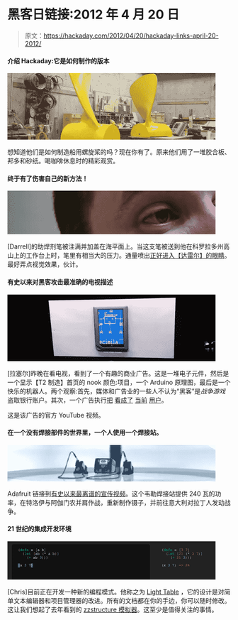 # 黑客日链接:2012 年 4 月 20 日

> 原文：<https://hackaday.com/2012/04/20/hackaday-links-april-20-2012/>

#### 介绍 Hackaday:它是如何制作的版本

![](img/f9ea5e691c3e9920678de6365912a940.png "prop")

想知道他们是如何制造船用螺旋桨的吗？现在你有了。原来他们用了一堆胶合板、邦多和砂纸。喝咖啡休息时的精彩观赏。

#### 终于有了伤害自己的新方法！

![](img/03265acdd10a1f2b0aec9d1b38569528.png "eye")

[Darrell]的助焊剂笔被注满并加盖在海平面上。当这支笔被送到他在科罗拉多州高山上的工作台上时，笔里有相当大的压力。通量喷出[正好进入【达雷尔】的眼睛](http://needsmorelasers.com/articles/15/i-invented-a-new-way-to-hurt-myself-while-soldering)。最好弄点视觉效果，伙计。

#### 有史以来对黑客攻击最准确的电视描述

![](img/9a40aa1c7d29c65bd33a0f7cf42de015.png "TV")

[拉塞尔]昨晚在看电视，看到了一个有趣的商业广告。这是一堆电子元件，然后是一个显示【T2 制造】首页的 nook 颜色:项目，一个 Arduino 原理图，最后是一个快乐的机器人。两个观察:首先，媒体和广告业的一些人不认为“黑客”是*战争游戏*盗取银行账户。其次，一个广告执行[把](http://hackaday.com/2012/04/17/full-linux-distro-on-a-nook-color/) [看成了](http://hackaday.com/2011/12/05/dash-mounted-nook-color-is-a-perfect-head-unit-replacement/) [当前](http://hackaday.com/2011/02/01/nook-color-gets-honeycomb/) [用户](http://hackaday.com/2010/12/12/nook-color-rooted-hands-on/)。

这是该广告的官方 YouTube 视频。

#### 在一个没有焊接部件的世界里，一个人使用一个焊接站。

![](img/21e2c361c660787b6801feb37590663a.png "weller")

Adafruit 链接到[有史以来最离谱的宣传视频](http://www.adafruit.com/blog/2012/04/18/svelte-soldering-iron-aka-those-crazy-germans/)。这个韦勒焊接站提供 240 瓦的功率，在特洛伊与阿伽门农并肩作战，重新制作镊子，并前往意大利对拉丁人发动战争。

#### 21 世纪的集成开发环境

![](img/955e7e417064aa323e44db793370c310.png "Light")

[Chris]目前正在开发一种新的编程模式。他称之为 [Light Table](http://www.chris-granger.com/2012/04/12/light-table---a-new-ide-concept/) ，它的设计是对简单文本编辑器和项目管理器的改进。所有的文档都在你的手边，你可以随时修改。这让我们想起了去年看到的 [zzstructure 模拟器](http://hackaday.com/2011/07/12/zzstructure-emulator/)。这至少是值得关注的事情。